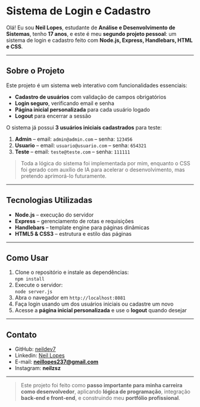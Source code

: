 # Sistema de Login e Cadastro

Olá! Eu sou **Neil Lopes**, estudante de **Análise e Desenvolvimento de Sistemas**, tenho **17 anos**, e este é meu **segundo projeto pessoal**: um sistema de login e cadastro feito com **Node.js, Express, Handlebars, HTML e CSS**.

---

## Sobre o Projeto

Este projeto é um sistema web interativo com funcionalidades essenciais:

- **Cadastro de usuários** com validação de campos obrigatórios  
- **Login seguro**, verificando email e senha  
- **Página inicial personalizada** para cada usuário logado  
- **Logout** para encerrar a sessão  

O sistema já possui **3 usuários iniciais cadastrados** para teste:  

1. **Admin** – email: `admin@admin.com` – senha: `123456`  
2. **Usuario** – email: `usuario@usuario.com` – senha: `654321`  
3. **Teste** – email: `teste@teste.com` – senha: `111111`  

> Toda a lógica do sistema foi implementada por mim, enquanto o CSS foi gerado com auxílio de IA para acelerar o desenvolvimento, mas pretendo aprimorá-lo futuramente.

---

## Tecnologias Utilizadas

- **Node.js** – execução do servidor  
- **Express** – gerenciamento de rotas e requisições  
- **Handlebars** – template engine para páginas dinâmicas  
- **HTML5 & CSS3** – estrutura e estilo das páginas

---

## Como Usar

1. Clone o repositório e instale as dependências:  
   `npm install`  
2. Execute o servidor:  
   `node server.js`  
3. Abra o navegador em `http://localhost:8081`  
4. Faça login usando um dos usuários iniciais ou cadastre um novo  
5. Acesse a **página inicial personalizada** e use o **logout** quando desejar

---

## Contato

- GitHub: [neildev7](https://github.com/neildev7)
- Linkedin: [Neil Lopes](https://www.linkedin.com/in/neil-lopes-4a33a5383)
- E-mail: **neillopes237@gmail.com**
- Instagram: **neilzsz**
---

> Este projeto foi feito como **passo importante para minha carreira como desenvolvedor**, aplicando **lógica de programação**, integração **back-end e front-end**, e construindo meu **portfólio profissional**.
